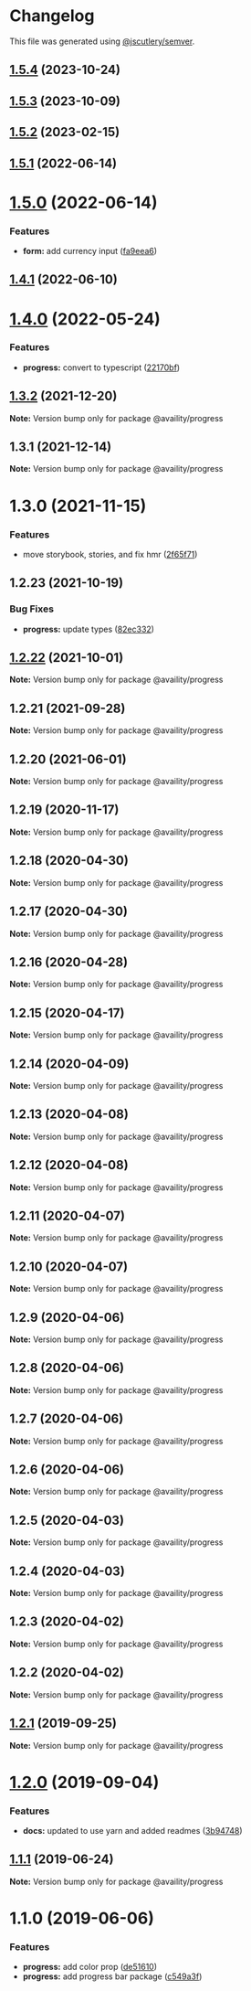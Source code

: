 # Changelog

This file was generated using [@jscutlery/semver](https://github.com/jscutlery/semver).

## [1.5.4](https://github.com/Availity/availity-react/compare/@availity/progress@1.5.3...@availity/progress@1.5.4) (2023-10-24)



## [1.5.3](https://github.com/Availity/availity-react/compare/@availity/progress@1.5.2...@availity/progress@1.5.3) (2023-10-09)



## [1.5.2](https://github.com/Availity/availity-react/compare/@availity/progress@1.5.1...@availity/progress@1.5.2) (2023-02-15)



## [1.5.1](https://github.com/Availity/availity-react/compare/@availity/progress@1.5.0...@availity/progress@1.5.1) (2022-06-14)



# [1.5.0](https://github.com/Availity/availity-react/compare/@availity/progress@1.4.1...@availity/progress@1.5.0) (2022-06-14)


### Features

* **form:** add currency input ([fa9eea6](https://github.com/Availity/availity-react/commit/fa9eea6a3b3dd2ef741a0658c102e36c6db5288c))



## [1.4.1](https://github.com/Availity/availity-react/compare/@availity/progress@1.4.0...@availity/progress@1.4.1) (2022-06-10)



# [1.4.0](https://github.com/Availity/availity-react/compare/@availity/progress@1.3.2...@availity/progress@1.4.0) (2022-05-24)


### Features

* **progress:** convert to typescript ([22170bf](https://github.com/Availity/availity-react/commit/22170bf4fcbe555c67e575db3878eabcacca157a))



## [1.3.2](https://github.com/Availity/availity-react/compare/@availity/progress@1.3.1...@availity/progress@1.3.2) (2021-12-20)

**Note:** Version bump only for package @availity/progress





## 1.3.1 (2021-12-14)

**Note:** Version bump only for package @availity/progress





# 1.3.0 (2021-11-15)


### Features

* move storybook, stories, and fix hmr ([2f65f71](https://github.com/Availity/availity-react/commit/2f65f71769d2d981e22700b87a09516833588f64))





## 1.2.23 (2021-10-19)


### Bug Fixes

* **progress:** update types ([82ec332](https://github.com/Availity/availity-react/commit/82ec3323b3bcbca8bd4b1ce7113cff8f0bfdb4fe))





## [1.2.22](https://github.com/Availity/availity-react/compare/@availity/progress@1.2.21...@availity/progress@1.2.22) (2021-10-01)

**Note:** Version bump only for package @availity/progress





## 1.2.21 (2021-09-28)

**Note:** Version bump only for package @availity/progress





## 1.2.20 (2021-06-01)

**Note:** Version bump only for package @availity/progress





## 1.2.19 (2020-11-17)

**Note:** Version bump only for package @availity/progress





## 1.2.18 (2020-04-30)

**Note:** Version bump only for package @availity/progress





## 1.2.17 (2020-04-30)

**Note:** Version bump only for package @availity/progress





## 1.2.16 (2020-04-28)

**Note:** Version bump only for package @availity/progress





## 1.2.15 (2020-04-17)

**Note:** Version bump only for package @availity/progress





## 1.2.14 (2020-04-09)

**Note:** Version bump only for package @availity/progress





## 1.2.13 (2020-04-08)

**Note:** Version bump only for package @availity/progress





## 1.2.12 (2020-04-08)

**Note:** Version bump only for package @availity/progress





## 1.2.11 (2020-04-07)

**Note:** Version bump only for package @availity/progress





## 1.2.10 (2020-04-07)

**Note:** Version bump only for package @availity/progress





## 1.2.9 (2020-04-06)

**Note:** Version bump only for package @availity/progress





## 1.2.8 (2020-04-06)

**Note:** Version bump only for package @availity/progress





## 1.2.7 (2020-04-06)

**Note:** Version bump only for package @availity/progress





## 1.2.6 (2020-04-06)

**Note:** Version bump only for package @availity/progress





## 1.2.5 (2020-04-03)

**Note:** Version bump only for package @availity/progress





## 1.2.4 (2020-04-03)

**Note:** Version bump only for package @availity/progress





## 1.2.3 (2020-04-02)

**Note:** Version bump only for package @availity/progress





## 1.2.2 (2020-04-02)

**Note:** Version bump only for package @availity/progress





## [1.2.1](https://github.com/Availity/availity-react/compare/@availity/progress@1.2.0...@availity/progress@1.2.1) (2019-09-25)

**Note:** Version bump only for package @availity/progress





# [1.2.0](https://github.com/Availity/availity-react/compare/@availity/progress@1.1.1...@availity/progress@1.2.0) (2019-09-04)


### Features

* **docs:** updated to use yarn and added readmes ([3b94748](https://github.com/Availity/availity-react/commit/3b94748))





## [1.1.1](https://github.com/Availity/availity-react/compare/@availity/progress@1.1.0...@availity/progress@1.1.1) (2019-06-24)

**Note:** Version bump only for package @availity/progress





# 1.1.0 (2019-06-06)


### Features

* **progress:** add color prop ([de51610](https://github.com/Availity/availity-react/commit/de51610))
* **progress:** add progress bar package ([c549a3f](https://github.com/Availity/availity-react/commit/c549a3f))

